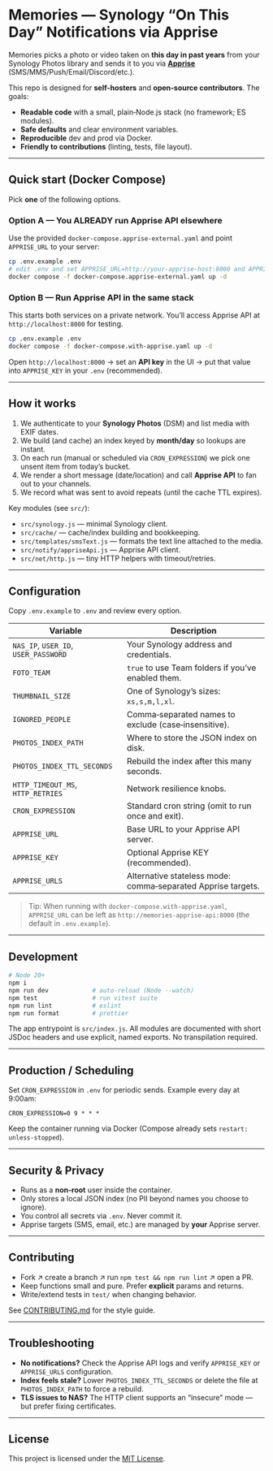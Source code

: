 # Memories — Synology “On This Day” Notifications via Apprise

Memories picks a photo or video taken on **this day in past years** from your Synology Photos library and sends it to you via **[Apprise](https://github.com/caronc/apprise)** (SMS/MMS/Push/Email/Discord/etc.).

This repo is designed for **self‑hosters** and **open‑source contributors**. The goals:

- **Readable code** with a small, plain‑Node.js stack (no framework; ES modules).
- **Safe defaults** and clear environment variables.
- **Reproducible** dev and prod via Docker.
- **Friendly to contributions** (linting, tests, file layout).

---

## Quick start (Docker Compose)

Pick **one** of the following options.

### Option A — You ALREADY run Apprise API elsewhere

Use the provided `docker-compose.apprise-external.yaml` and point `APPRISE_URL` to your server:

```bash
cp .env.example .env
# edit .env and set APPRISE_URL=http://your-apprise-host:8000 and APPRISE_KEY if you use keys
docker compose -f docker-compose.apprise-external.yaml up -d
```

### Option B — Run Apprise API **in the same stack**

This starts both services on a private network. You’ll access Apprise API at `http://localhost:8000` for testing.

```bash
cp .env.example .env
docker compose -f docker-compose.with-apprise.yaml up -d
```

Open `http://localhost:8000` → set an **API key** in the UI → put that value into `APPRISE_KEY` in your `.env` (recommended).

---

## How it works

1. We authenticate to your **Synology Photos** (DSM) and list media with EXIF dates.
2. We build (and cache) an index keyed by **month/day** so lookups are instant.
3. On each run (manual or scheduled via `CRON_EXPRESSION`) we pick one unsent item from today’s bucket.
4. We render a short message (date/location) and call **Apprise API** to fan out to your channels.
5. We record what was sent to avoid repeats (until the cache TTL expires).

Key modules (see `src/`):

- `src/synology.js` — minimal Synology client.
- `src/cache/` — cache/index building and bookkeeping.
- `src/templates/smsText.js` — formats the text line attached to the media.
- `src/notify/appriseApi.js` — Apprise API client.
- `src/net/http.js` — tiny HTTP helpers with timeout/retries.

---

## Configuration

Copy `.env.example` to `.env` and review every option.

| Variable | Description |
|---|---|
| `NAS_IP`, `USER_ID`, `USER_PASSWORD` | Your Synology address and credentials. |
| `FOTO_TEAM` | `true` to use Team folders if you’ve enabled them. |
| `THUMBNAIL_SIZE` | One of Synology’s sizes: `xs,s,m,l,xl`. |
| `IGNORED_PEOPLE` | Comma‑separated names to exclude (case‑insensitive). |
| `PHOTOS_INDEX_PATH` | Where to store the JSON index on disk. |
| `PHOTOS_INDEX_TTL_SECONDS` | Rebuild the index after this many seconds. |
| `HTTP_TIMEOUT_MS`, `HTTP_RETRIES` | Network resilience knobs. |
| `CRON_EXPRESSION` | Standard cron string (omit to run once and exit). |
| `APPRISE_URL` | Base URL to your Apprise API server. |
| `APPRISE_KEY` | Optional Apprise KEY (recommended). |
| `APPRISE_URLS` | Alternative stateless mode: comma‑separated Apprise targets. |

> Tip: When running with `docker-compose.with-apprise.yaml`, `APPRISE_URL` can be left as `http://memories-apprise-api:8000` (the default in `.env.example`).

---

## Development

```bash
# Node 20+
npm i
npm run dev            # auto-reload (Node --watch)
npm test               # run vitest suite
npm run lint           # eslint
npm run format         # prettier
```

The app entrypoint is `src/index.js`. All modules are documented with short JSDoc headers and use explicit, named exports. No transpilation required.

---

## Production / Scheduling

Set `CRON_EXPRESSION` in `.env` for periodic sends. Example every day at 9:00am:

```
CRON_EXPRESSION=0 9 * * *
```

Keep the container running via Docker (Compose already sets `restart: unless-stopped`).

---

## Security & Privacy

- Runs as a **non‑root** user inside the container.
- Only stores a local JSON index (no PII beyond names you choose to ignore).
- You control all secrets via `.env`. Never commit it.
- Apprise targets (SMS, email, etc.) are managed by **your** Apprise server.

---

## Contributing

- Fork ↗ create a branch ↗ run `npm test && npm run lint` ↗ open a PR.
- Keep functions small and pure. Prefer **explicit** params and returns.
- Write/extend tests in `test/` when changing behavior.

See [CONTRIBUTING.md](./CONTRIBUTING.md) for the style guide.

---

## Troubleshooting

- **No notifications?** Check the Apprise API logs and verify `APPRISE_KEY` or `APPRISE_URLS` configuration.
- **Index feels stale?** Lower `PHOTOS_INDEX_TTL_SECONDS` or delete the file at `PHOTOS_INDEX_PATH` to force a rebuild.
- **TLS issues to NAS?** The HTTP client supports an “insecure” mode — but prefer fixing certificates.

---

## License

This project is licensed under the [MIT License](./LICENSE).
